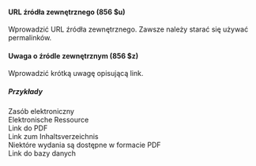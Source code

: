 #### URL źródła zewnętrznego (856 $u)

Wprowadzić URL źródła zewnętrznego. Zawsze należy starać się używać permalinków.

#### Uwaga o źródle zewnętrznym (856 $z)  

Wprowadzić krótką uwagę opisującą link.

##### Przykłady  
Zasób elektroniczny  
Elektronische Ressource  
Link do PDF  
Link zum Inhaltsverzeichnis  
Niektóre wydania są dostępne w formacie PDF  
Link do bazy danych

